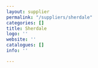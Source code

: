 ```yaml
---
layout: supplier
permalink: "/suppliers/sherdale"
categories: []
title: Sherdale
logo: ''
website: ''
catalogues: []
info: ''

---
```


